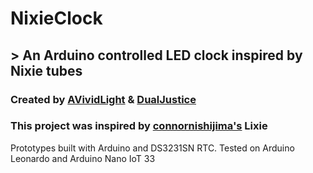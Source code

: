 # **NixieClock**
## > An Arduino controlled LED clock inspired by Nixie tubes
### Created by [AVividLight](https://github.com/AVividLight) & [DualJustice](https://github.com/DualJustice)
### This project was inspired by [connornishijima's](https://github.com/connornishijima) Lixie

Prototypes built with Arduino and DS3231SN RTC. Tested on Arduino Leonardo and Arduino Nano IoT 33
